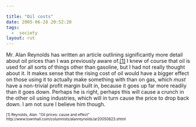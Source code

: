 ```yaml
---

title: "Oil costs"
date: 2005-06-28 20:52:20
tags:
  -  society
layout: rut
---
```


<p>Mr. Alan Reynolds has written an article outlining significantly more detail about oil prices than I was previously aware of.<a href="http://www.townhall.com/columnists/alanreynolds/ar20050623.shtml">[1]</a> I knew of course that oil is used for all sorts of things other than gasoline, but I had not really thought about it.  It makes sense that the rising cost of oil would have a bigger effect on those using it to actually make something with than on gas, which <em>must</em> have a non-trivial profit margin built in, because it goes up far more readily than it goes down.  Perhaps he is right, perhaps this will cause a crunch in the other oil using industries, which will in turn cause the price to drop back down. I am not sure I believe him though.</p>  <font size="-2"> [1] Reynolds, Alan.  "Oil prices: cause and effect" http://www.townhall.com/columnists/alanreynolds/ar20050623.shtml </font>


